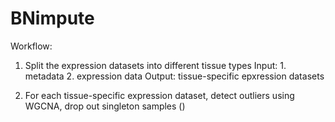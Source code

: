 # BNimpute

Workflow:

1. Split the expression datasets into different tissue types
   Input: 1. metadata 2. expression data
   Output: tissue-specific epxression datasets

2. For each tissue-specific expression dataset, detect outliers using WGCNA,
   drop out singleton samples () 
